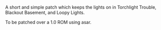 A short and simple patch which keeps the lights on in Torchlight Trouble, Blackout Basement, and Loopy Lights.

To be patched over a 1.0 ROM using asar.
